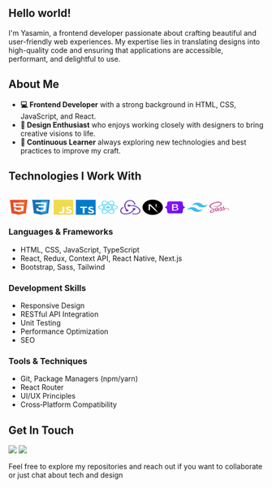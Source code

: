 ## Hello world!

I'm Yasamin, a frontend developer passionate about crafting beautiful and user-friendly web experiences. My expertise lies in translating designs into high-quality code and ensuring that applications are accessible, performant, and delightful to use.

## About Me

- **💻 Frontend Developer** with a strong background in HTML, CSS, JavaScript, and React.
- **🎨 Design Enthusiast** who enjoys working closely with designers to bring creative visions to life.
- **🚀 Continuous Learner** always exploring new technologies and best practices to improve my craft.

## Technologies I Work With

<div style="display: inline_block"><br>
  <img align="center" alt="Rafa-HTML" height="30" width="40" src="https://raw.githubusercontent.com/devicons/devicon/master/icons/html5/html5-original.svg">
  <img align="center" alt="Rafa-CSS" height="30" width="40" src="https://raw.githubusercontent.com/devicons/devicon/master/icons/css3/css3-original.svg">
  <img align="center" alt="Rafa-Js" height="30" width="40" src="https://raw.githubusercontent.com/devicons/devicon/master/icons/javascript/javascript-plain.svg">
  <img align="center" alt="Rafa-Ts" height="30" width="40" src="https://raw.githubusercontent.com/devicons/devicon/master/icons/typescript/typescript-plain.svg">
  <img align="center" alt="Rafa-React" height="30" width="40" src="https://raw.githubusercontent.com/devicons/devicon/master/icons/react/react-original.svg">
  <img align="center" alt="Rafa-Redux" height="30" width="40" src="https://raw.githubusercontent.com/devicons/devicon/master/icons/redux/redux-original.svg">
  <img align="center" alt="Rafa-Nextjs" height="30" width="40" src="https://raw.githubusercontent.com/devicons/devicon/master/icons/nextjs/nextjs-original.svg">
  <img align="center" alt="Rafa-Bootstrap" height="30" width="40" src="https://raw.githubusercontent.com/devicons/devicon/master/icons/bootstrap/bootstrap-original.svg">
  <img align="center" alt="Rafa-Tailwind" height="30" width="40" src="https://raw.githubusercontent.com/devicons/devicon/master/icons/tailwindcss/tailwindcss-original.svg">
  <img align="center" alt="Rafa-Sass" height="30" width="40" src="https://raw.githubusercontent.com/devicons/devicon/master/icons/sass/sass-original.svg">
</div>

### Languages & Frameworks

- HTML, CSS, JavaScript, TypeScript
- React, Redux, Context API, React Native, Next.js
- Bootstrap, Sass, Tailwind

### Development Skills

- Responsive Design
- RESTful API Integration
- Unit Testing
- Performance Optimization
- SEO

### Tools & Techniques

- Git, Package Managers (npm/yarn)
- React Router
- UI/UX Principles
- Cross‑Platform Compatibility


## Get In Touch

<div> 
  <a href = "mailto:itsYAsaminAlizadeh@gmail.com"><img src="https://img.shields.io/badge/-Gmail-%23333?style=for-the-badge&logo=gmail&logoColor=white" target="_blank"></a>
  <a href="https://www.linkedin.com/in/yasamin-alizadeh" target="_blank"><img src="https://img.shields.io/badge/-LinkedIn-%230077B5?style=for-the-badge&logo=linkedin&logoColor=white" target="_blank"></a>   
</div>

Feel free to explore my repositories and reach out if you want to collaborate or just chat about tech and design

